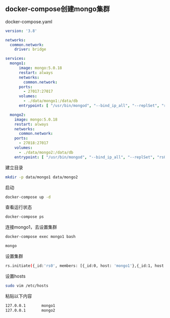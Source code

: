 ## docker-compose创建mongo集群

docker-compose.yaml
```yaml
version: '3.8'

networks:
  common.network:
    driver: bridge

services:
  mongo1:
      image: mongo:5.0.18
      restart: always
      networks:
        common.network:
      ports:
        - 27017:27017
      volumes:
        - ./data/mongo1:/data/db
      entrypoint: [ "/usr/bin/mongod", "--bind_ip_all", "--replSet", "rs0" ]

  mongo2:
    image: mongo:5.0.18
    restart: always
    networks:
      common.network:
    ports:
      - 27018:27017
    volumes:
      - ./data/mongo2:/data/db
    entrypoint: [ "/usr/bin/mongod", "--bind_ip_all", "--replSet", "rs0" ]

```

建立目录
```sh
mkdir -p data/mongo1 data/mongo2
```


启动
```sh
docker-compose up -d
```

查看运行状态
```sh
docker-compose ps
```

连接mongo1，去设置集群
```sh
docker-compose exec mongo1 bash

mongo
```
设置集群
```sh
rs.initiate({_id:'rs0', members: [{_id:0, host: 'mongo1'},{_id:1, host: 'mongo2'}]})
```

设置hosts
```sh
sudo vim /etc/hosts
```
粘贴以下内容
```sh
127.0.0.1       mongo1
127.0.0.1       mongo2
```
